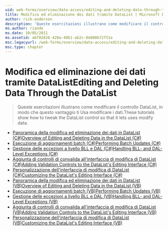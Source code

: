 ```yaml
---
uid: web-forms/overview/data-access/editing-and-deleting-data-through-the-datalist/index
title: Modifica ed eliminazione dei dati tramite DataList | Microsoft Docs
author: rick-anderson
description: 'Queste esercitazioni illustrano come modificare il controllo DataList, in modo che questo vantaggio ti Usa modificare i dati.'
ms.author: riande
ms.date: 10/05/2011
ms.assetid: a6f02826-428a-49b1-ab2c-8e080b72f51e
msc.legacyurl: /web-forms/overview/data-access/editing-and-deleting-data-through-the-datalist
msc.type: chapter
---
```

<a name="editing-and-deleting-data-through-the-datalist"></a><span data-ttu-id="e27eb-103">Modifica ed eliminazione dei dati tramite DataList</span><span class="sxs-lookup"><span data-stu-id="e27eb-103">Editing and Deleting Data Through the DataList</span></span>
====================
> <span data-ttu-id="e27eb-104">Queste esercitazioni illustrano come modificare il controllo DataList, in modo che questo vantaggio ti Usa modificare i dati.</span><span class="sxs-lookup"><span data-stu-id="e27eb-104">These tutorials show how to tweak the DataList control so that it lets uses modify data.</span></span>


- [<span data-ttu-id="e27eb-105">Panoramica della modifica ed eliminazione dei dati in DataList (C#)</span><span class="sxs-lookup"><span data-stu-id="e27eb-105">Overview of Editing and Deleting Data in the DataList (C#)</span></span>](an-overview-of-editing-and-deleting-data-in-the-datalist-cs.md)
- [<span data-ttu-id="e27eb-106">Esecuzione di aggiornamenti batch (C#)</span><span class="sxs-lookup"><span data-stu-id="e27eb-106">Performing Batch Updates (C#)</span></span>](performing-batch-updates-cs.md)
- [<span data-ttu-id="e27eb-107">Gestione delle eccezioni a livello BLL e DAL (C#)</span><span class="sxs-lookup"><span data-stu-id="e27eb-107">Handling BLL- and DAL-Level Exceptions (C#)</span></span>](handling-bll-and-dal-level-exceptions-cs.md)
- [<span data-ttu-id="e27eb-108">Aggiunta di controlli di convalida all'interfaccia di modifica di DataList (C#)</span><span class="sxs-lookup"><span data-stu-id="e27eb-108">Adding Validation Controls to the DataList's Editing Interface (C#)</span></span>](adding-validation-controls-to-the-datalist-s-editing-interface-cs.md)
- [<span data-ttu-id="e27eb-109">Personalizzazione dell'interfaccia di modifica di DataList (C#)</span><span class="sxs-lookup"><span data-stu-id="e27eb-109">Customizing the DataList's Editing Interface (C#)</span></span>](customizing-the-datalist-s-editing-interface-cs.md)
- [<span data-ttu-id="e27eb-110">Panoramica della modifica ed eliminazione dei dati in DataList (VB)</span><span class="sxs-lookup"><span data-stu-id="e27eb-110">Overview of Editing and Deleting Data in the DataList (VB)</span></span>](an-overview-of-editing-and-deleting-data-in-the-datalist-vb.md)
- [<span data-ttu-id="e27eb-111">Esecuzione di aggiornamenti batch (VB)</span><span class="sxs-lookup"><span data-stu-id="e27eb-111">Performing Batch Updates (VB)</span></span>](performing-batch-updates-vb.md)
- [<span data-ttu-id="e27eb-112">Gestione delle eccezioni a livello BLL e DAL (VB)</span><span class="sxs-lookup"><span data-stu-id="e27eb-112">Handling BLL- and DAL-Level Exceptions (VB)</span></span>](handling-bll-and-dal-level-exceptions-vb.md)
- [<span data-ttu-id="e27eb-113">Aggiunta di controlli di convalida all'interfaccia di modifica di DataList (VB)</span><span class="sxs-lookup"><span data-stu-id="e27eb-113">Adding Validation Controls to the DataList's Editing Interface (VB)</span></span>](adding-validation-controls-to-the-datalist-s-editing-interface-vb.md)
- [<span data-ttu-id="e27eb-114">Personalizzazione dell'interfaccia di modifica di DataList (VB)</span><span class="sxs-lookup"><span data-stu-id="e27eb-114">Customizing the DataList's Editing Interface (VB)</span></span>](customizing-the-datalist-s-editing-interface-vb.md)

